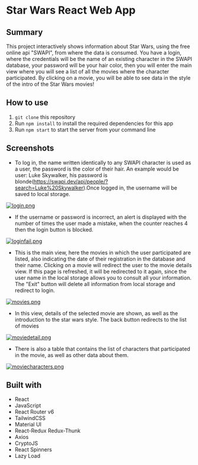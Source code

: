 # Star Wars React Web App

## Summary

This project interactively shows information about Star Wars, using the free online api "SWAPI", from where the data is consumed.
You have a login, where the credentials will be the name of an existing character in the SWAPI database, your password will be your hair color, then you will enter the main view where you will see a list of all the movies where the character participated. By clicking on a movie, you will be able to see data in the style of the intro of the Star Wars movies!

## How to use

1. `git clone` this repository
2. Run `npm install` to install the required dependencies for this app
3. Run `npm start` to start the server from your command line


## Screenshots

- To log in, the name written identically to any SWAPI character is used as a user, the password is the color of their hair. An example would be user: Luke Skywalker, his password is blonde(https://swapi.dev/api/people/?search=Luke%20Skywalker).Once logged in, the username will be saved to local storage.

[![login.png](https://i.postimg.cc/2SQCLCtJ/login.png)](https://postimg.cc/MnpChJqb)

- If the username or password is incorrect, an alert is displayed with the number of times the user made a mistake, when the counter reaches 4 then the login button is blocked.

[![loginfail.png](https://i.postimg.cc/zGZJfyxK/loginfail.png)](https://postimg.cc/nC28Rhbh)

- This is the main view, here the movies in which the user participated are listed, also indicating the date of their registration in the database and their name. Clicking on a movie will redirect the user to the movie details view. If this page is refreshed, it will be redirected to it again, since the user name in the local storage allows you to consult all your information. The "Exit" button will delete all information from local storage and redirect to login.

[![movies.png](https://i.postimg.cc/jdJxKH4R/movies.png)](https://postimg.cc/VdmQWbhh)

- In this view, details of the selected movie are shown, as well as the introduction to the star wars style. The back button redirects to the list of movies

[![moviedetail.png](https://i.postimg.cc/59r4Z7vP/moviedetail.png)](https://postimg.cc/Thrvbctm)

- There is also a table that contains the list of characters that participated in the movie, as well as other data about them.

[![moviecharacters.png](https://i.postimg.cc/d3hqhrMm/moviecharacters.png)](https://postimg.cc/FkQtqfH7)


## Built with
- React
- JavaScript
- React Router v6
- TailwindCSS
- Material UI
- React-Redux Redux-Thunk
- Axios
- CryptoJS
- React Spinners
- Lazy Load
